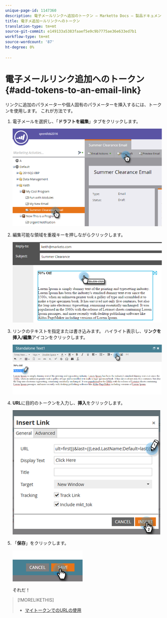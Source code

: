 ```yaml
---
unique-page-id: 1147360
description: 電子メールリンクへ追加のトークン — Marketto Docs — 製品ドキュメント
title: 電子メ追加ールリンクへのトークン
translation-type: tm+mt
source-git-commit: e149133a5383faaef5e9c9b7775ae36e633ed7b1
workflow-type: tm+mt
source-wordcount: '87'
ht-degree: 0%

---
```



# 電子メールリンク追加へのトークン{#add-tokens-to-an-email-link}

リンクに追加のパラメーターや個人固有のパラメーターを挿入するには、トークンを使用します。 これが方法です。

1. 電子メールを選択し、「**ドラフトを編集**」タブをクリックします。

   ![](assets/one.png)

1. 編集可能な領域を重複キーを押しながらクリックします。

   ![](assets/two.png)

1. リンクのテキストを指定または書き込みます。 ハイライト表示し、**リンクを挿入/編集**&#x200B;アイコンをクリックします。

   ![](assets/three.png)

1. **URL**&#x200B;に目的のトークンを入力し、**挿入**&#x200B;をクリックします。

   ![](assets/four.png)

1. 「**保存**」をクリックします。

   ![](assets/five.png)

   それだ！

>[!MORELIKETHIS]
>
>* [マイトークンでのURLの使用](using-urls-in-my-tokens.md)

>



